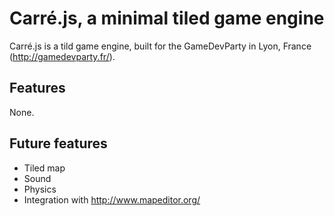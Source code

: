 # Carré.js, a minimal tiled game engine

Carré.js is a tild game engine, built for the GameDevParty in Lyon, France
(http://gamedevparty.fr/).

## Features

None.

## Future features

- Tiled map
- Sound
- Physics
- Integration with http://www.mapeditor.org/

